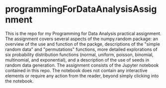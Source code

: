 # programmingForDataAnalysisAssignment
This is the repo for my Programming for Data Analysis practical assignment. The assignment covers several aspects of the numpy.random package: an overview of the use and function of the packge, descriptions of the "simple random data" and "permutations" functions, more detailed explorations of six probability distribution functions (normal, uniform, poisson, binomial, multinomial, and exponential), and a description of the use of seeds in random data generation.
The assignment consists of the Jupyter notebook contained in this repo. The notebook does not contain any interactive elements or require any action from the reader, beyond simply clicking into the notebook.
